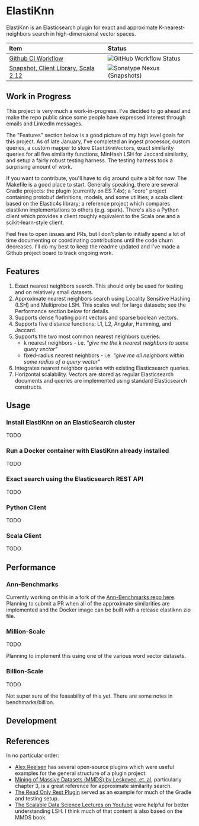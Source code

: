 # ElastiKnn 

ElastiKnn is an Elasticsearch plugin for exact and approximate K-nearest-neighbors search in high-dimensional vector spaces.

|Item|Status|
|:--|:--|
|[Github CI Workflow](https://github.com/alexklibisz/elastiknn/actions?query=workflow%3ACI)|![GitHub Workflow Status](https://img.shields.io/github/workflow/status/alexklibisz/elastiknn/CI?style=for-the-badge)|
|[Snapshot, Client Library, Scala 2.12](https://oss.sonatype.org/#nexus-search;quick~com.klibisz.elastiknn)|![Sonatype Nexus (Snapshots)](https://img.shields.io/nexus/s/com.klibisz.elastiknn/client-elastic4s_2.12?server=https%3A%2F%2Foss.sonatype.org&style=for-the-badge)|

## Work in Progress

This project is very much a work-in-progress. I've decided to go ahead and make the repo public since
some people have expressed interest through emails and LinkedIn messages. 

The "Features" section below is a good picture of my high level goals for this project. As of late January, I've
completed an ingest processor, custom queries, a custom mapper to store `ElastiKnnVector`s, exact
similarity queries for all five similarity functions, MinHash LSH for Jaccard similarity, and setup a
fairly robust testing harness. The testing harness took a surprising amount of work.

If you want to contribute, you'll have to dig around quite a bit for now. The Makefile is a good place to start. 
Generally speaking, there are several Gradle projects: the plugin (currently on ES 7.4x); a "core" project 
containing protobuf definitions, models, and some utilities; a scala client based on the Elastic4s library;
a reference project which compares elastiknn implementations to others (e.g. spark). There's also a Python
client which provides a client roughly equivalent to the Scala one and a scikit-learn-style client.

Feel free to open issues and PRs, but I don't plan to initially spend a lot of time documenting or coordinating
contributions until the code churn decreases. I'll do my best to keep the readme updated and I've made
a Github project board to track ongoing work. 

## Features

1. Exact nearest neighbors search. This should only be used for testing and on relatively small datasets.
1. Approximate nearest neighbors search using Locality Sensitive Hashing (LSH) and Multiprobe LSH. This scales well for large datasets; see the Performance section below for details.
1. Supports dense floating point vectors and sparse boolean vectors.
1. Supports five distance functions: L1, L2, Angular, Hamming, and Jaccard.
1. Supports the two most common nearest neighbors queries: 
	- k nearest neighbors - i.e. _"give me the k nearest neighbors to some query vector"_
	- fixed-radius nearest neighbors - i.e. _"give me all neighbors within some radius of a query vector"_
1. Integrates nearest neighbor queries with existing Elasticsearch queries.
1. Horizontal scalability. Vectors are stored as regular Elasticsearch documents and queries are implemented using standard Elasticsearch constructs.

## Usage

### Install ElastiKnn on an ElasticSearch cluster

TODO

### Run a Docker container with ElastiKnn already installed

TODO

### Exact search using the Elasticsearch REST API

TODO

### Python Client

TODO

### Scala Client

TODO

## Performance

### Ann-Benchmarks

Currently working on this in a fork of the [Ann-Benchmarks repo here](https://github.com/alexklibisz/ann-benchmarks).
Planning to submit a PR when all of the approximate similarities are implemented and the Docker image can be built with
a release elastiknn zip file. 

### Million-Scale

TODO

Planning to implement this using one of the various word vector datasets.

### Billion-Scale

TODO

Not super sure of the feasability of this yet. There are some notes in benchmarks/billion.

## Development

## References

In no particular order:

- [Alex Reelsen](https://github.com/spinscale) has several open-source plugins which were useful examples for the general structure of a plugin project: 
- [Mining of Massive Datasets (MMDS) by Leskovec, et. al](http://www.mmds.org/), particularly chapter 3, is a great reference for approximate similarity search.
- [The Read Only Rest Plugin](https://github.com/sscarduzio/elasticsearch-readonlyrest-plugin) served as an example for much of the Gradle and testing setup.
- [The Scalable Data Science Lectures on Youtube](https://www.youtube.com/playlist?list=PLbRMhDVUMngekIHyLt8b_3jQR7C0KUCul) were helpful for better understanding LSH. I think much of that content is also based on the MMDS book.
